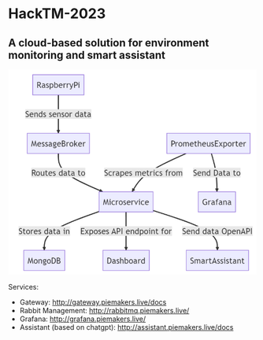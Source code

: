 # HackTM-2023
## A cloud-based solution for environment monitoring and smart assistant

![Diagram](./Ingester/diagram.png)

Services:

- Gateway: http://gateway.piemakers.live/docs
- Rabbit Management: http://rabbitmq.piemakers.live/
- Grafana: http://grafana.piemakers.live/
- Assistant (based on chatgpt): http://assistant.piemakers.live/docs